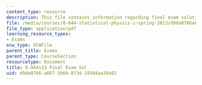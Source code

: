 ```yaml
---
content_type: resource
description: This file contains information regarding final exam solution.
file: /media/courses/8-044-statistical-physics-i-spring-2013/d9da0766a6673b6b8f3419394aa39a92_MIT8_044S13_Final_s.pdf
file_type: application/pdf
learning_resource_types:
- Exams
ocw_type: OCWFile
parent_title: Exams
parent_type: CourseSection
resourcetype: Document
title: 8.044s13 Final Exam Sol
uid: d9da0766-a667-3b6b-8f34-19394aa39a92
---
```

